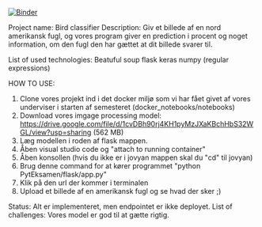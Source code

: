 [![Binder](https://mybinder.org/badge_logo.svg)](https://mybinder.org/v2/gh/MarcusJyl/PytEksamen/HEAD)

Project name: Bird classifier
Description:
Giv et billede af en nord amerikansk fugl, og vores program giver en prediction i procent og noget information, om den fugl den har gættet at dit billede svarer til.

List of used technologies:
Beatuful soup
flask
keras
numpy
(regular expressions)

HOW TO USE:
1. Clone vores projekt ind i det docker miljø som vi har fået givet af vores underviser i starten af semesteret (docker_notebooks/notebooks)
2. Download vores imgage processing model: https://drive.google.com/file/d/1cvDBh90rj4KH1pyMzJXaKBchHbS32WGL/view?usp=sharing (562 MB)
3. Læg modellen i roden af flask mappen.
4. Åben visual studio code og "attach to running container"
5. Åben konsollen (hvis du ikke er i jovyan mappen skal du "cd" til jovyan)
6. Brug denne command for at kører programmet "python PytEksamen/flask/app.py"
7. Klik på den url der kommer i terminalen
8. Upload et billede af en amerikansk fugl og se hvad der sker ;)


Status: Alt er implementeret, men endpointet er ikke deployet.
List of challenges: Vores model er god til at gætte rigtig.
